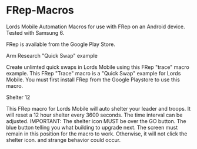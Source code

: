 # FRep-Macros
Lords Mobile Automation Macros for use with FRep on an Android device.
Tested with Samsung 6.

FRep is available from the Google Play Store.


Arm Research "Quick Swap" example

Create unlimted quick swaps in Lords Mobile using this FRep "trace" macro example. This FRep "Trace" macro is a "Quick Swap" example for Lords Mobile. You must first install FRep from the Google Playstore to use this macro.


Shelter 12

This FRep macro for Lords Mobile will auto shelter your leader and troops. It will reset a 12 hour shelter every 3600 seconds. The time interval can be adjusted. 
IMPORTANT: The shelter icon MUST be over the GO button. The blue button telling you what building to upgrade next. The screen must remain in this position for the macro to work. Otherwise, it will not click the shelter icon. and strange behavior could occur.


